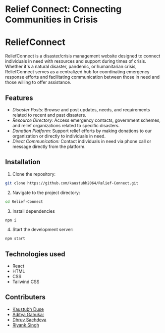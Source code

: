 # **Relief Connect: Connecting Communities in Crisis**

# ReliefConnect

ReliefConnect is a disaster/crisis management website designed to connect individuals in need with resources and support during times of crisis. Whether it's a natural disaster, pandemic, or humanitarian crisis, ReliefConnect serves as a centralized hub for coordinating emergency response efforts and facilitating communication between those in need and those willing to offer assistance.

## Features

- *Disaster Posts:* Browse and post updates, needs, and requirements related to recent and past disasters.
- *Resource Directory:* Access emergency contacts, government schemes, and relief organizations related to specific disasters.
- *Donation Platform:* Support relief efforts by making donations to our organization or directly to individuals in need.
- *Direct Communication:* Contact individuals in need via phone call or message directly from the platform.

## Installation

1. Clone the repository:

```bash
git clone https://github.com/kaustubh2064/Relief-Connect.git 
```
2. Navigate to the project directory:

```bash
cd Relief-Connect
```

3. Install dependencies

```bash
npm i
```

4. Start the development server:

```bash
npm start
```

## Technologies used

- React
- HTML
- CSS
- Tailwind CSS

## Contributers

  - [Kaustubh Duse](https://github.com/kaustubh2064)
  - [Aditya Gahukar](https://github.com/AdityaGahukar)
  - [Dhruv Sachdeva](https://github.com/dhruvsachdeva04)
  - [Riyank Singh](https://github.com/riyank22)
